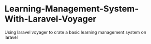 # Learning-Management-System-With-Laravel-Voyager
Using laravel voyager to crate a basic learning management system on laravel
